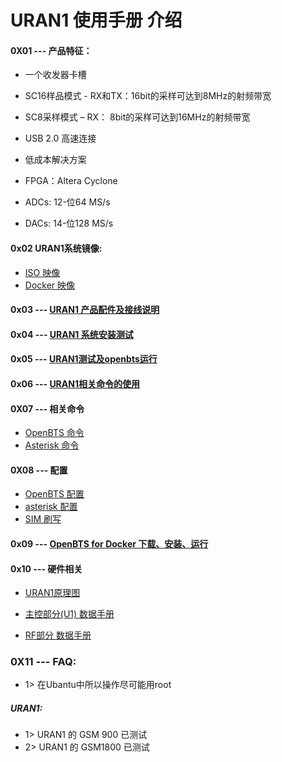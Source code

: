 # URAN1 使用手册 介绍

#### 0X01 --- 产品特征：

* 一个收发器卡槽

* SC16样品模式 - RX和TX：16bit的采样可达到8MHz的射频带宽

* SC8采样模式 – RX： 8bit的采样可达到16MHz的射频带宽

* USB 2.0 高速连接

* 低成本解决方案

* FPGA：Altera Cyclone

* ADCs: 12-位64 MS/s

* DACs: 14-位128 MS/s

#### 0x02 URAN1系统镜像:

* [ISO 映像](<../../../software/OpenBTS/OpenBTS_Intro.md>)
* [Docker 映像](<../../../software/OpenBTS/OpenBTS_Intro.md>)

#### 0x03 --- [URAN1 产品配件及接线说明](<./URAN1_Part.md>)

#### 0x04 --- [URAN1 系统安装测试](<../USRP1/U1_Install_Test.md>)

#### 0x05 --- [URAN1测试及openbts运行](<../../../software/OpenBTS/openbts3.09_52M_01_01/Openbts_for_Test.md>)

#### 0x06 --- [URAN1相关命令的使用](<../USRP1/U1_Cmd.md>)

#### 0X07 --- 相关命令
* [OpenBTS 命令](<../../../software/OpenBTS/CMD/OpenBTS_Cmd/OpenBTS2.6_Cmd.md>)
* [Asterisk 命令](<../../../software/OpenBTS/CMD/Asterisk_Cmd/asterisk1.6_Cmd.md>)

#### 0X08 --- 配置
 * [OpenBTS 配置](<../../../software/OpenBTS/Conf/OpenBTS_Conf/OpenBTS2.6_Conf.md>)
 * [asterisk 配置](<../../../software/OpenBTS/Conf/Asterisk_Conf/Asterisk1.6_For_OpenBTS2.6_Conf.md>)
 * [SIM 刷写](<../../../software/OpenBTS/Conf/Brush_SIM_Card/Brush_SIM_Card_CN.md>)

#### 0x09 --- [OpenBTS for Docker 下载、安装、运行](<../../../software/OpenBTS/openbts3.09_52M_01_01/Openbts_for_Dock.md>)

#### 0x10 --- 硬件相关

* [URAN1原理图](https://s3.cn-north-1.amazonaws.com.cn/microembedded/USRP%E4%BA%A7%E5%93%81%E6%8A%80%E6%9C%AF%E8%B5%84%E6%96%99/RAD1/RAD1%E6%8A%80%E6%9C%AF%E6%96%87%E6%A1%A3%E6%95%B4%E7%90%86/RAD1%E5%8E%9F%E7%90%86%E5%9B%BE/RAD-1%E5%8E%9F%E7%90%86%E5%9B%BE.pdf)

* [主控部分(U1) 数据手册](<../Datasheet/U1_Datasheet.md>)

* [RF部分 数据手册](<../Datasheet/RFX900_Datasheet.md>)

### 0X11 --- FAQ:

* 1> 在Ubantu中所以操作尽可能用root

##### URAN1:

* 1> URAN1 的 GSM 900 已测试
* 2> URAN1 的 GSM1800 已测试
